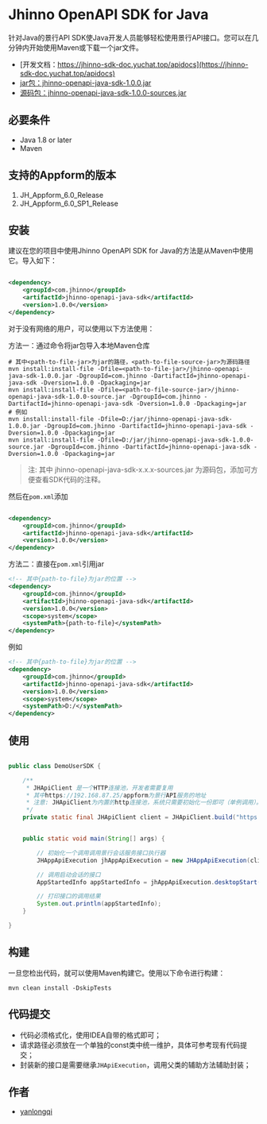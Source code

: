 # Jhinno OpenAPI SDK for Java

针对Java的景行API SDK使Java开发人员能够轻松使用景行API接口。您可以在几分钟内开始使用Maven或下载一个jar文件。

- [开发文档：https://jhinno-sdk-doc.yuchat.top/apidocs](https://jhinno-sdk-doc.yuchat.top/apidocs)
- [jar包：jhinno-openapi-java-sdk-1.0.0.jar](https://jhinno-jenkins.yuchat.top/job/jhinno-openapi-java-sdk/lastSuccessfulBuild/artifact/target/jhinno-openapi-java-sdk-1.0.0.jar)
- [源码包：jhinno-openapi-java-sdk-1.0.0-sources.jar](https://jhinno-jenkins.yuchat.top/job/jhinno-openapi-java-sdk/lastSuccessfulBuild/artifact/target/jhinno-openapi-java-sdk-1.0.0-sources.jar)

## 必要条件

- Java 1.8 or later
- Maven

## 支持的Appform的版本

1. JH_Appform_6.0_Release
2. JH_Appform_6.0_SP1_Release

## 安装

建议在您的项目中使用Jhinno OpenAPI SDK for Java的方法是从Maven中使用它。导入如下：

```xml

<dependency>
    <groupId>com.jhinno</groupId>
    <artifactId>jhinno-openapi-java-sdk</artifactId>
    <version>1.0.0</version>
</dependency>
```

对于没有网络的用户，可以使用以下方法使用：

方法一：通过命令将jar包导入本地Maven仓库

```shell
# 其中<path-to-file-jar>为jar的路径，<path-to-file-source-jar>为源码路径
mvn install:install-file -Dfile=<path-to-file-jar>/jhinno-openapi-java-sdk-1.0.0.jar -DgroupId=com.jhinno -DartifactId=jhinno-openapi-java-sdk -Dversion=1.0.0 -Dpackaging=jar
mvn install:install-file -Dfile=<path-to-file-source-jar>/jhinno-openapi-java-sdk-1.0.0-source.jar -DgroupId=com.jhinno -DartifactId=jhinno-openapi-java-sdk -Dversion=1.0.0 -Dpackaging=jar
# 例如
mvn install:install-file -Dfile=D:/jar/jhinno-openapi-java-sdk-1.0.0.jar -DgroupId=com.jhinno -DartifactId=jhinno-openapi-java-sdk -Dversion=1.0.0 -Dpackaging=jar
mvn install:install-file -Dfile=D:/jar/jhinno-openapi-java-sdk-1.0.0-source.jar -DgroupId=com.jhinno -DartifactId=jhinno-openapi-java-sdk -Dversion=1.0.0 -Dpackaging=jar
```

> 注: 其中 jhinno-openapi-java-sdk-x.x.x-sources.jar 为源码包，添加可方便查看SDK代码的注释。

然后在`pom.xml`添加

```xml

<dependency>
    <groupId>com.jhinno</groupId>
    <artifactId>jhinno-openapi-java-sdk</artifactId>
    <version>1.0.0</version>
</dependency>
```

方法二：直接在`pom.xml`引用jar

```xml
<!-- 其中{path-to-file}为jar的位置 -->
<dependency>
    <groupId>com.jhinno</groupId>
    <artifactId>jhinno-openapi-java-sdk</artifactId>
    <version>1.0.0</version>
    <scope>system</scope>
    <systemPath>{path-to-file}</systemPath>
</dependency>
```

例如

```xml
<!-- 其中{path-to-file}为jar的位置 -->
<dependency>
    <groupId>com.jhinno</groupId>
    <artifactId>jhinno-openapi-java-sdk</artifactId>
    <version>1.0.0</version>
    <scope>system</scope>
    <systemPath>D:/</systemPath>
</dependency>
```

## 使用

```java

public class DemoUserSDK {

    /**
     * JHApiClient 是一个HTTP连接池，开发者需要复用
     * 其中https://192.168.87.25/appform为景行API服务的地址
     * 注意: JHApiClient为内置的http连接池，系统只需要初始化一份即可（单例调用）。
     */
    private static final JHApiClient client = JHApiClient.build("https://192.168.87.25/appform");


    public static void main(String[] args) {

        // 初始化一个调用调用景行会话服务接口执行器
        JHAppApiExecution jhAppApiExecution = new JHAppApiExecution(client);

        // 调用启动会话的接口
        AppStartedInfo appStartedInfo = jhAppApiExecution.desktopStart("jhadmin", "linux_desktop", new AppStartRequest());

        // 打印接口的调用结果
        System.out.println(appStartedInfo);
    }

}

```

## 构建

一旦您检出代码，就可以使用Maven构建它。使用以下命令进行构建：

```shell
mvn clean install -DskipTests
```

## 代码提交

- 代码必须格式化，使用IDEA自带的格式即可；
- 请求路径必须放在一个单独的const类中统一维护，具体可参考现有代码提交；
- 封装新的接口是需要继承`JHApiExecution`，调用父类的辅助方法辅助封装；

## 作者

- [yanlongqi](https://github.com/yanlongqi)